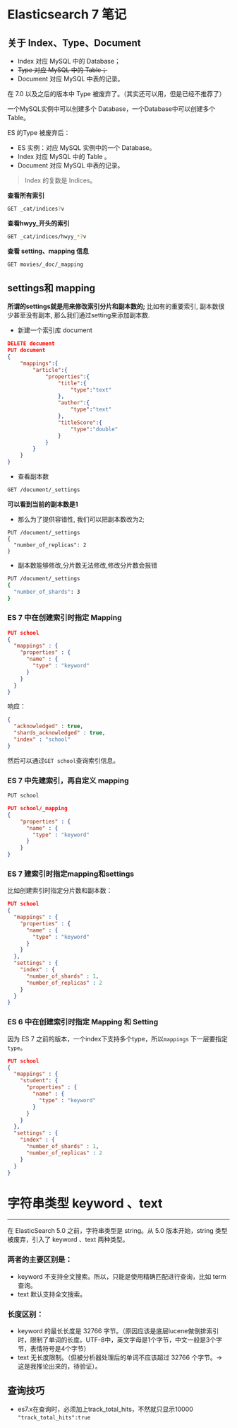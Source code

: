 # Elasticsearch 7 笔记

## 关于 Index、Type、Document

- Index 对应 MySQL 中的 Database；
- ~~Type 对应 MySQL 中的 Table；~~
- Document 对应 MySQL 中表的记录。

在 7.0 以及之后的版本中 Type 被废弃了。（其实还可以用，但是已经不推荐了）

一个MySQL实例中可以创建多个 Database，一个Database中可以创建多个Table。

ES 的Type 被废弃后：

- ES 实例：对应 MySQL 实例中的一个 Database。
- Index 对应 MySQL 中的 Table 。
- Document 对应 MySQL 中表的记录。

> Index 的复数是 Indices。



**查看所有索引**

```sh
GET _cat/indices?v
```

**查看hwyy_开头的索引**

```sh
GET _cat/indices/hwyy_*?v
```

**查看 setting、mapping 信息**

```sh
GET movies/_doc/_mapping
```

## settings和 mapping 

**所谓的settings就是用来修改索引分片和副本数的;**
比如有的重要索引, 副本数很少甚至没有副本, 那么我们通过setting来添加副本数.

- 新建一个索引库 document

```json
DELETE document
PUT document
{
    "mappings":{
        "article":{
            "properties":{
                "title":{
                    "type":"text"
                },
                "author":{
                    "type":"text"
                },
                "titleScore":{
                    "type":"double"
                }
            }
        }
    }
}
```

- 查看副本数

```sh
GET /document/_settings
```

**可以看到当前的副本数是1**

- 那么为了提供容错性, 我们可以把副本数改为2;

```shell
PUT /document/_settings
{
  "number_of_replicas": 2
}
```

- 副本数能够修改,分片数无法修改,修改分片数会报错

```sh
PUT /document/_settings
{
  "number_of_shards": 3
}
```

### ES 7 中在创建索引时指定 Mapping

```json
PUT school
{
  "mappings" : {
    "properties" : {
      "name" : {
        "type" : "keyword"
      }
    }
  }
}
```

响应：

```json
{
  "acknowledged" : true,
  "shards_acknowledged" : true,
  "index" : "school"
}
```

然后可以通过`GET school`查询索引信息。

### ES 7 中先建索引，再自定义 mapping

```sh
PUT school
```

```json
PUT school/_mapping
{
    "properties" : {
      "name" : {
        "type" : "keyword"
      }
    }
}
```

### ES 7 建索引时指定mapping和settings

比如创建索引时指定分片数和副本数：

```json
PUT school
{
  "mappings" : {
    "properties" : {
      "name" : {
        "type" : "keyword"
      }
    }
  },
  "settings" : {
    "index" : {
      "number_of_shards" : 1,
      "number_of_replicas" : 2
    }
  }
}
```

### ES 6 中在创建索引时指定 Mapping 和 Setting

因为 ES 7 之前的版本，一个index下支持多个type，所以`mappings` 下一层要指定 `type`。

```json
PUT school
{
  "mappings" : {
    "student": {
      "properties" : {
        "name" : {
          "type" : "keyword"
        }
      }
    }
  },
  "settings" : {
    "index" : {
      "number_of_shards" : 1,
      "number_of_replicas" : 2
    }
  }
}
```

# 字符串类型 keyword 、text

------

在 ElasticSearch 5.0 之前，字符串类型是 string。从 5.0 版本开始，string 类型被废弃，引入了 keyword 、text 两种类型。

### 两者的主要区别是：

- keyword 不支持全文搜索。所以，只能是使用精确匹配进行查询，比如 term 查询。
- text 默认支持全文搜索。

### 长度区别：

- keyword 的最长长度是 32766 字节。（原因应该是底层lucene做倒排索引时，限制了单词的长度。UTF-8中，英文字母是1个字节，中文一般是3个字节，表情符号是4个字节）
- text 无长度限制。（但被分析器处理后的单词不应该超过 32766 个字节。-> 这是我推论出来的，待验证）。



## 查询技巧

- es7.x在查询时，必须加上track_total_hits，不然就只显示10000   `"track_total_hits":true` 



